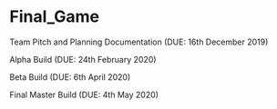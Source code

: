 # Final_Game

Team Pitch and Planning Documentation (DUE: 16th December 2019)

Alpha Build (DUE: 24th February 2020)

Beta Build (DUE: 6th April 2020)

Final Master Build (DUE: 4th May 2020)

